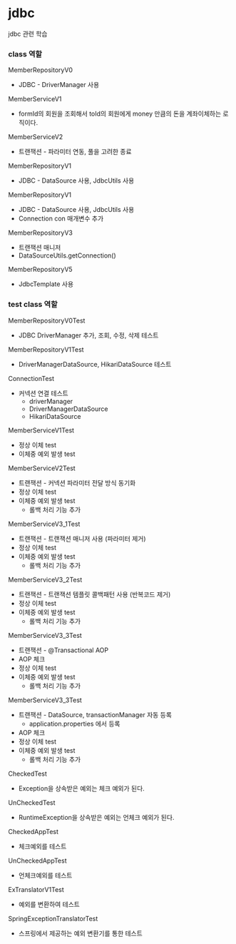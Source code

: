 # jdbc
jdbc 관련 학습

### class 역할
MemberRepositoryV0
* JDBC - DriverManager 사용

MemberServiceV1
* formId의 회원을 조회해서 toId의 회원에게 money 만큼의 돈을 계좌이체하는 로직이다.

MemberServiceV2
* 트랜잭션 - 파라미터 연동, 풀을 고려한 종료

MemberRepositoryV1
* JDBC - DataSource 사용, JdbcUtils 사용

MemberRepositoryV1
* JDBC - DataSource 사용, JdbcUtils 사용
* Connection con 매개변수 추가

MemberRepositoryV3
* 트랜잭션 매니저
 * DataSourceUtils.getConnection()

MemberRepositoryV5
* JdbcTemplate 사용

### test class 역할
MemberRepositoryV0Test
* JDBC DriverManager 추가, 조회, 수정, 삭제 테스트

MemberRepositoryV1Test
* DriverManagerDataSource, HikariDataSource 테스트

ConnectionTest
* 커넥션 연결 테스트
  * driverManager
  * DriverManagerDataSource
  * HikariDataSource

MemberServiceV1Test
* 정상 이체 test
* 이체중 예외 발생 test

MemberServiceV2Test
* 트랜잭션 - 커넥션 파라미터 전달 방식 동기화
* 정상 이체 test
* 이체중 예외 발생 test
  * 롤백 처리 기능 추가

MemberServiceV3_1Test
* 트랜잭션 - 트랜잭션 매니저 사용 (파라미터 제거)
* 정상 이체 test
* 이체중 예외 발생 test
  * 롤백 처리 기능 추가

MemberServiceV3_2Test
* 트랜잭션 - 트랜잭션 템플릿 콜백패턴 사용 (반복코드 제거)
* 정상 이체 test
* 이체중 예외 발생 test
  * 롤백 처리 기능 추가

MemberServiceV3_3Test
* 트랜잭션 - @Transactional AOP
* AOP 체크
* 정상 이체 test
* 이체중 예외 발생 test
  * 롤백 처리 기능 추가

MemberServiceV3_3Test
* 트랜잭션 - DataSource, transactionManager 자동 등록
  * application.properties 에서 등록
* AOP 체크
* 정상 이체 test
* 이체중 예외 발생 test
  * 롤백 처리 기능 추가

CheckedTest
* Exception을 상속받은 예외는 체크 예외가 된다.

UnCheckedTest
* RuntimeException을 상속받은 예외는 언체크 예외가 된다.

CheckedAppTest
* 체크예외를 테스트

UnCheckedAppTest
* 언체크예외를 테스트

ExTranslatorV1Test
* 예외를 변환하여 테스트

SpringExceptionTranslatorTest
* 스프링에서 제공하는 예외 변환기를 통한 테스트